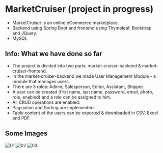 # MarketCruiser (project in progress)

* MarketCruiser is an online eCommerce marketplace.
* Backend using Spring Boot and frontend using Thymeleaf, Bootstrap and JQuery.
* MySQL

## Info: What we have done so far

* The project is divided into two parts: market-cruiser-backend & market-cruiser-frontend.
* In the market-cruiser-backend we made User Management Module - a module that manages users.
* There are 5 roles: Admin, Salesperson, Editor, Assistant, Shipper.
* A user can be created (first name, last name, password, email, photo, role, enabled) and a role can be assigned to him.
* All CRUD operations are enabled.
* Pagination and Sorting are implemented.
* Table content of the users can be exported & downloaded in CSV, Excel and PDF.

## Some Images

![01](https://user-images.githubusercontent.com/109813536/207864751-1d6c7086-52ad-44da-98c5-bfe30c66fe62.png)
![02](https://user-images.githubusercontent.com/109813536/207864788-8b148009-dc7e-4688-ae14-d6e93d96c03c.png)
![03](https://user-images.githubusercontent.com/109813536/207864805-dde73594-808b-46e5-a56a-7ca215d77036.png)
